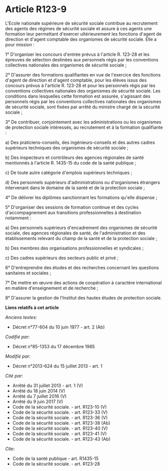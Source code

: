 # Article R123-9

L'Ecole nationale supérieure de sécurité sociale contribue au recrutement des agents des régimes de sécurité sociale et
assure à ces agents une formation leur permettant d'exercer ultérieurement les fonctions d'agent de direction et d'agent
comptable des organismes de sécurité sociale. Elle a pour mission : 

1° D'organiser les concours d'entrée prévus à l'article R. 123-28 et les épreuves de sélection destinées aux personnels régis
par les conventions collectives nationales des organismes de sécurité sociale ; 

2° D'assurer des formations qualifiantes en vue de l'exercice des fonctions d'agent de direction et d'agent comptable, pour
les élèves issus des concours prévus à l'article R. 123-28 et pour les personnels régis par les conventions collectives
nationales des organismes de sécurité sociale. Les conditions dans lesquelles cette formation est assurée, s'agissant des
personnels régis par les conventions collectives nationales des organismes de sécurité sociale, sont fixées par arrêté du
ministre chargé de la sécurité sociale ; 

3° De contribuer, conjointement avec les administrations ou les organismes de protection sociale intéressés, au recrutement
et à la formation qualifiante : 

a) Des praticiens-conseils, des ingénieurs-conseils et des autres cadres supérieurs techniques des organismes de sécurité
sociale ; 

b) Des inspecteurs et contrôleurs des agences régionales de santé mentionnés à l'article R. 1435-15 du code de la santé
publique ; 

c) De toute autre catégorie d'emplois supérieurs techniques ; 

d) Des personnels supérieurs d'administrations ou d'organismes étrangers intervenant dans le domaine de la santé et de la
protection sociale ; 

4° De délivrer les diplômes sanctionnant les formations qu'elle dispense ; 

5° D'organiser des sessions de formation continue et des cycles d'accompagnement aux transitions professionnelles à
destination notamment : 

a) Des personnels supérieurs d'encadrement des organismes de sécurité sociale, des agences régionales de santé, de
l'administration et des établissements relevant du champ de la santé et de la protection sociale ; 

b) Des membres des organisations professionnelles et syndicales ; 

c) Des cadres supérieurs des secteurs public et privé ; 

6° D'entreprendre des études et des recherches concernant les questions sanitaires et sociales ; 

7° De mettre en œuvre des actions de coopération à caractère international en matière d'enseignement et de recherche ; 

8° D'assurer la gestion de l'Institut des hautes études de protection sociale.

**Liens relatifs à cet article**

_Anciens textes_:

  - Décret n°77-604 du 10 juin 1977 - art. 2 (Ab)

_Codifié par_:

  - Décret n°85-1353 du 17 décembre 1985

_Modifié par_:

  - Décret n°2013-624 du 15 juillet 2013 - art. 1

_Cité par_:

  - Arrêté du 31 juillet 2013 - art. 1 (V)
  - Arrêté du 18 juin 2014 (V)
  - Arrêté du 7 juillet 2016 (V)
  - Arrêté du 9 juin 2017 (V)
  - Code de la sécurité sociale. - art. R123-10 (V)
  - Code de la sécurité sociale. - art. R123-33 (V)
  - Code de la sécurité sociale. - art. R123-36 (V)
  - Code de la sécurité sociale. - art. R123-38 (Ab)
  - Code de la sécurité sociale. - art. R123-40 (V)
  - Code de la sécurité sociale. - art. R123-41 (V)
  - Code de la sécurité sociale. - art. R123-43 (Ab)

_Cite_:

  - Code de la santé publique - art. R1435-15
  - Code de la sécurité sociale. - art. R123-28
